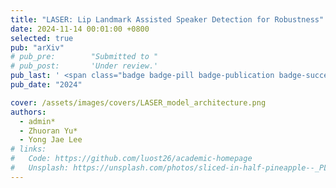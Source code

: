 ```yaml
---
title: "LASER: Lip Landmark Assisted Speaker Detection for Robustness"
date: 2024-11-14 00:01:00 +0800
selected: true
pub: "arXiv"
# pub_pre:        "Submitted to "
# pub_post:       'Under review.'
pub_last: ' <span class="badge badge-pill badge-publication badge-success">Spotlight</span>'
pub_date: "2024"

cover: /assets/images/covers/LASER_model_architecture.png
authors:
  - admin*
  - Zhuoran Yu*
  - Yong Jae Lee
# links:
#   Code: https://github.com/luost26/academic-homepage
#   Unsplash: https://unsplash.com/photos/sliced-in-half-pineapple--_PLJZmHZzk
---
```

